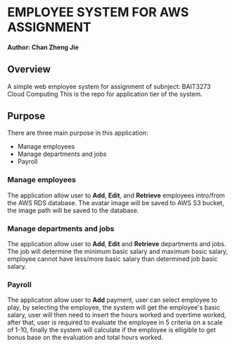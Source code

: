 # EMPLOYEE SYSTEM FOR AWS ASSIGNMENT
#### Author: Chan Zheng Jie

## Overview

A simple web employee system for assignment of subnject: BAIT3273 Cloud Computing
This is the repo for application tier of the system.

## Purpose

There are three main purpose in this application:
- Manage employees
- Manage departments and jobs
- Payroll

### Manage employees
The application allow user to **Add**, **Edit**, and **Retrieve** employees intro/from the AWS RDS database.
The avatar image will be saved to AWS S3 bucket, the image path will be saved to the database.

### Manage departments and jobs
The application allow user to **Add**, **Edit** and **Retrieve** departments and jobs.
The job will determine the minimum basic salary and maximum basic salary, employee cannot have less/more basic salary than 
determined job basic salary.

### Payroll
The application allow user to **Add** payment, user can select employee to play, by selecting the employee,
the system will get the employee's basic salary, user will then need to insert the hours worked and overtime worked, 
after that, user is required to evaluate the employee in 5 criteria on a scale of 1-10, finally the system
will calculate if the employee is elligible to get bonus base on the evaluation and total hours worked.
